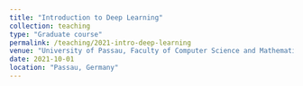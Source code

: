 ```yaml
---
title: "Introduction to Deep Learning"
collection: teaching
type: "Graduate course"
permalink: /teaching/2021-intro-deep-learning
venue: "University of Passau, Faculty of Computer Science and Mathematics"
date: 2021-10-01
location: "Passau, Germany"
---
```

